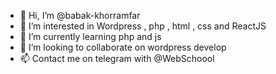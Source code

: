- 👋 Hi, I’m @babak-khorramfar
- 👀 I’m interested in Wordpress , php , html , css and ReactJS
- 🌱 I’m currently learning php and js
- 💞️ I’m looking to collaborate on wordpress develop
- 📫 Contact me on telegram with @WebSchoool

<!---
babak-khorramfar/babak-khorramfar is a ✨ special ✨ repository because its `README.md` (this file) appears on your GitHub profile.
You can click the Preview link to take a look at your changes.
--->
